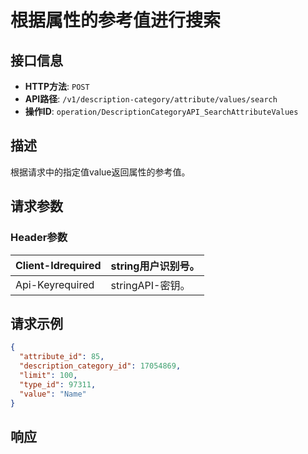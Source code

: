 # 根据属性的参考值进行搜索

## 接口信息

- **HTTP方法**: `POST`
- **API路径**: `/v1/description-category/attribute/values/search`
- **操作ID**: `operation/DescriptionCategoryAPI_SearchAttributeValues`

## 描述

根据请求中的指定值value返回属性的参考值。

## 请求参数

### Header参数

| Client-Idrequired | string用户识别号。 |
|---|---|
| Api-Keyrequired | stringAPI-密钥。 |

## 请求示例

```json
{
  "attribute_id": 85,
  "description_category_id": 17054869,
  "limit": 100,
  "type_id": 97311,
  "value": "Name"
}
```

## 响应
